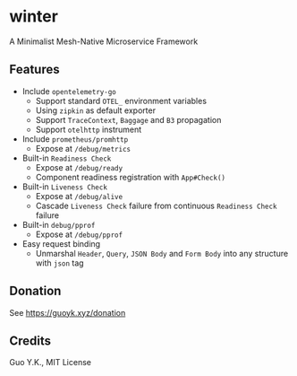 # winter

A Minimalist Mesh-Native Microservice Framework

## Features

* Include `opentelemetry-go`
    * Support standard `OTEL_` environment variables
    * Using `zipkin` as default exporter
    * Support `TraceContext`, `Baggage` and `B3` propagation
    * Support `otelhttp` instrument
* Include `prometheus/promhttp`
    * Expose at `/debug/metrics`
* Built-in `Readiness Check`
    * Expose at `/debug/ready`
    * Component readiness registration with `App#Check()`
* Built-in `Liveness Check`
    * Expose at `/debug/alive`
    * Cascade `Liveness Check` failure from continuous `Readiness Check` failure
* Built-in `debug/pprof`
    * Expose at `/debug/pprof`
* Easy request binding
    * Unmarshal `Header`, `Query`, `JSON Body` and `Form Body` into any structure with `json` tag

## Donation

See https://guoyk.xyz/donation

## Credits

Guo Y.K., MIT License
